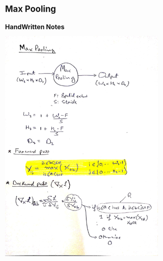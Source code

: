 # Max Pooling

## HandWritten Notes
<p align="center">
<img src="./1.jpg" alt="Page 1" width="800"/>
<p\>
